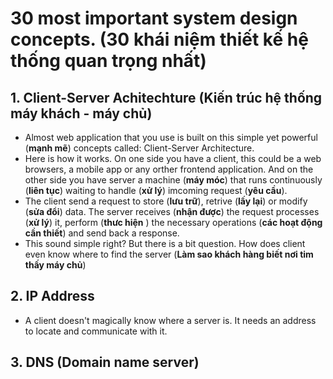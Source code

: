 # 30 most important system design concepts. (30 khái niệm thiết kế hệ thống quan trọng nhất)

## 1. Client-Server Achitechture (Kiến trúc hệ thống máy khách - máy chủ)

- Almost web application that you use is built on this simple yet powerful (**mạnh mẽ**) concepts called: Client-Server Architecture.
- Here is how it works. On one side you have a client, this could be a web browsers, a mobile app or any orther frontend application. And on the other side you have server a machine (**máy móc**) that runs continuously (**liên tục**) waiting to handle (**xử lý**) imcoming request (**yêu cầu**).
- The client send a request to store (**lưu trữ**), retrive (**lấy lại**) or modify (**sửa đổi**) data. The server receives (**nhận được**) the request processes (**xử lý**) it, perform (**thưc hiện** ) the necessary operations (**các hoạt động cần thiết**) and send back a response.
- This sound simple right? But there is a bit question. How does client even know where to find the server (**Làm sao khách hàng biết nơi tim thấy máy chủ**)

## 2. IP Address

- A client doesn't magically know where a server is. It needs an address to locate and communicate with it.

## 3. DNS (Domain name server)

<!-- Link tutorial -->
 <!-- https://www.youtube.com/watch?v=s9Qh9fWeOAk -->
